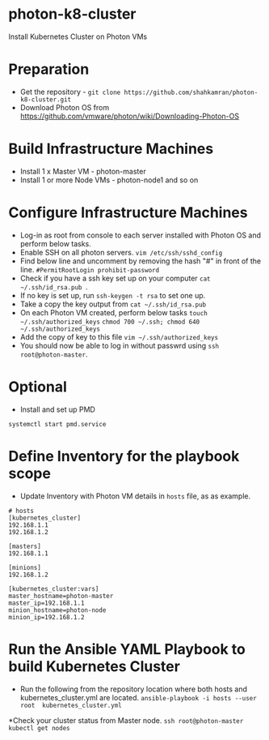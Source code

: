 # photon-k8-cluster
Install Kubernetes Cluster on Photon VMs

# Preparation
* Get the repository - ```git clone https://github.com/shahkamran/photon-k8-cluster.git```
* Download Photon OS from https://github.com/vmware/photon/wiki/Downloading-Photon-OS

# Build Infrastructure Machines
* Install 1 x Master VM - photon-master
* Install 1 or more Node VMs - photon-node1 and so on

# Configure Infrastructure Machines
* Log-in as root from console to each server installed with Photon OS and perform below tasks.
* Enable SSH on all photon servers.
```vim /etc/ssh/sshd_config```
* Find below line and uncomment by removing the hash "#" in front of the line.
```#PermitRootLogin prohibit-password```
* Check if you have a ssh key set up on your computer ```cat ~/.ssh/id_rsa.pub ```.
* If no key is set up, run ```ssh-keygen -t rsa``` to set one up.
* Take a copy the key output from ```cat ~/.ssh/id_rsa.pub ```
* On each Photon VM created, perform below tasks
```touch ~/.ssh/authorized_keys```
```chmod 700 ~/.ssh; chmod 640 ~/.ssh/authorized_keys```
* Add the copy of key to this file ```vim ~/.ssh/authorized_keys```
* You should now be able to log in without passwrd using ```ssh root@photon-master```.

# Optional
* Install and set up PMD
```tdnf install pmd pmd-cli
systemctl start pmd.service
```

# Define Inventory for the playbook scope
* Update Inventory with Photon VM details in ```hosts``` file, as as example.
```
# hosts
[kubernetes_cluster]
192.168.1.1
192.168.1.2

[masters]
192.168.1.1

[minions]
192.168.1.2

[kubernetes_cluster:vars]
master_hostname=photon-master
master_ip=192.168.1.1
minion_hostname=photon-node
minion_ip=192.168.1.2
```

# Run the Ansible YAML Playbook to build Kubernetes Cluster
* Run the following from the repository location where both hosts and kubernetes_cluster.yml are located.
```ansible-playbook -i hosts --user root  kubernetes_cluster.yml```

*Check your cluster status from Master node.
```ssh root@photon-master```
```kubectl get nodes```


